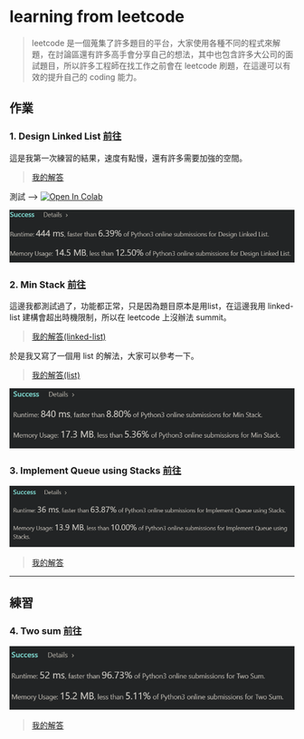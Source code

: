 # learning from leetcode 
> leetcode 是一個蒐集了許多題目的平台，大家使用各種不同的程式來解題，在討論區還有許多高手會分享自己的想法，其中也包含許多大公司的面試題目，所以許多工程師在找工作之前會在 leetcode 刷題，在這邊可以有效的提升自己的 coding 能力。

## 作業
### 1. Design Linked List [前往](https://leetcode.com/problems/design-linked-list/)

這是我第一次練習的結果，速度有點慢，還有許多需要加強的空間。

> [我的解答](https://github.com/aaron1aaron2/my-learning-note/blob/master/leet%20code/Design%20Linked%20List.py)

 測試 --> [![Open In Colab](https://colab.research.google.com/assets/colab-badge.svg)](https://colab.research.google.com/gist/aaron1aaron2/6fa9da18d36145de92a8324225502d40/design-linked-list.ipynb)

![](/leet%20code/Submitted/Design_Linked_List_1.PNG)

### 2. Min Stack [前往](https://leetcode.com/problems/min-stack/)

這邊我都測試過了，功能都正常，只是因為題目原本是用list，在這邊我用 linked-list 建構會超出時機限制，所以在 leetcode 上沒辦法 summit。

> [我的解答(linked-list)](https://github.com/aaron1aaron2/my-learning-note/blob/master/leet%20code/Min%20Stack%20(linked-list).py)

於是我又寫了一個用 list 的解法，大家可以參考一下。

> [我的解答(list)](https://github.com/aaron1aaron2/my-learning-note/blob/master/leet%20code/Min%20Stack.py)

![](/leet%20code/Submitted/Min-Stack.PNG)

### 3. Implement Queue using Stacks [前往](https://leetcode.com/problems/implement-queue-using-stacks/)
![](/leet%20code/Submitted/Implement-Queue-using-Stacks.PNG)
> [我的解答](https://github.com/aaron1aaron2/my-learning-note/blob/master/leet%20code/Implement%20Queue%20using%20Stacks.py)
---
## 練習
### 4. Two sum [前往](https://leetcode.com/problems/two-sum/)
![](/leet%20code/Submitted/Two-sum.PNG)
> [我的解答](https://github.com/aaron1aaron2/my-learning-note/blob/master/leet%20code/Two%20sum.py)
